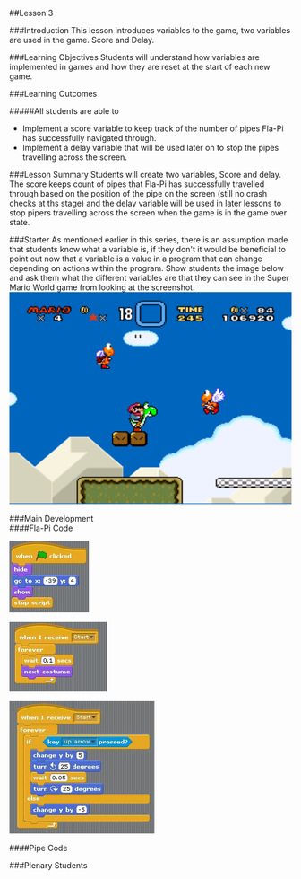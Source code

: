 ##Lesson 3

###Introduction
This lesson introduces variables to the game, two variables are used in the game. Score and Delay. 

###Learning Objectives
Students will understand how variables are implemented in games and how they are reset at the start of each new game.

###Learning Outcomes

#####All students are able to
* Implement a score variable to keep track of the number of pipes Fla-Pi has successfully navigated through.
* Implement a delay variable that will be used later on to stop the pipes travelling across the screen.  
  

###Lesson Summary
Students will create two variables, Score and delay. The score keeps count of pipes that Fla-Pi has successfully travelled through based on the position of the pipe on the screen (still no crash checks at ths stage) and the delay variable will be used in later lessons to stop pipers travelling across the screen when the game is in the game over state.

###Starter
As mentioned earlier in this series, there is an assumption made that students know what a variable is, if they don't it would be beneficial to point out now that a variable is a value in a program that can change depending on actions within the program. Show students the image below and ask them what the different variables are that they can see in the Super Mario World game from looking at the screenshot.  
![Super Mario World Screenshot](https://github.com/AllenHeard/Fla-Pi-Bird/blob/master/Screenshots/MarioVariables.PNG?raw=true)  
  

###Main Development  
####Fla-Pi Code

![Bird Start Position](https://github.com/AllenHeard/Fla-Pi-Bird/blob/master/Code%20Blocks%20by%20Lesson/2%20Moving%20Sprites/2.3%20Bird%20Code.jpg?raw=true)  
  

![Bird Costume](https://github.com/AllenHeard/Fla-Pi-Bird/blob/master/Code%20Blocks%20by%20Lesson/2%20Moving%20Sprites/2.2%20Bird%20Code.jpg?raw=true)  
  

![Bird Moving Code](https://github.com/AllenHeard/Fla-Pi-Bird/blob/master/Code%20Blocks%20by%20Lesson/2%20Moving%20Sprites/2.1%20Bird%20Code.jpg?raw=true)  
  

  
####Pipe Code  

###Plenary
Students 
